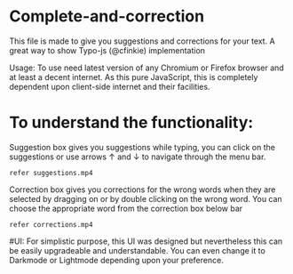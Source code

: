 # Complete-and-correction
This file is made to give you suggestions and corrections for your text. A great way to show Typo-js (@cfinkie) implementation

Usage:
	To use need latest version of any Chromium or Firefox browser and at least a decent internet. As this pure JavaScript, this is completely dependent upon client-side internet and their facilities. 
	
	
# To understand the functionality:
Suggestion box gives you suggestions while typing, you can click on the suggestions or use arrows ↑ and ↓ to navigate through the menu bar.	

	refer suggestions.mp4
	
Correction box gives you corrections for the wrong words when they are selected by dragging on or by double clicking on the wrong word. You can choose the appropriate word from the correction box below bar

	refer corrections.mp4 

#UI:
For simplistic purpose, this UI was designed but nevertheless this can be easily upgradeable and understandable.
You can even change it to Darkmode or Lightmode depending upon your preference. 
